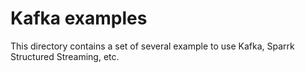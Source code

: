 # Kafka examples

This directory contains a set of several example to use Kafka, Sparrk Structured Streaming, etc.
